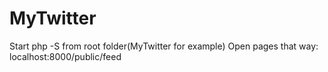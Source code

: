 # MyTwitter
Start php -S from root folder(MyTwitter for example)
Open pages that way: localhost:8000/public/feed
